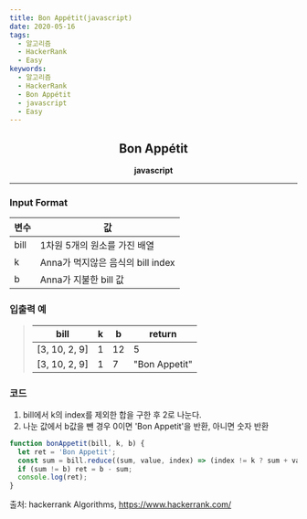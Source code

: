 ```yaml
---
title: Bon Appétit(javascript)
date: 2020-05-16
tags:
  - 알고리즘
  - HackerRank
  - Easy
keywords:
  - 알고리즘
  - HackerRank
  - Bon Appétit
  - javascript
  - Easy
---
```


## <center>Bon Appétit</center>

**<center>javascript</center>**

---

### Input Format

| 변수 | 값                                |
| ---- | --------------------------------- |
| bill | 1차원 5개의 원소를 가진 배열      |
| k    | Anna가 먹지않은 음식의 bill index |
| b    | Anna가 지불한 bill 값             |

### 입출력 예

> | bill          | k   | b   | return        |
> | ------------- | --- | --- | ------------- |
> | [3, 10, 2, 9] | 1   | 12  | 5             |
> | [3, 10, 2, 9] | 1   | 7   | "Bon Appetit" |

### 코드

1. bill에서 k의 index를 제외한 합을 구한 후 2로 나눈다.
2. 나눈 값에서 b값을 뺀 경우 0이면 'Bon Appetit'을 반환, 아니면 숫자 반환

```javascript
function bonAppetit(bill, k, b) {
  let ret = 'Bon Appetit';
  const sum = bill.reduce((sum, value, index) => (index != k ? sum + value : sum)) / 2;
  if (sum != b) ret = b - sum;
  console.log(ret);
}
```

출처: hackerrank Algorithms, https://www.hackerrank.com/
